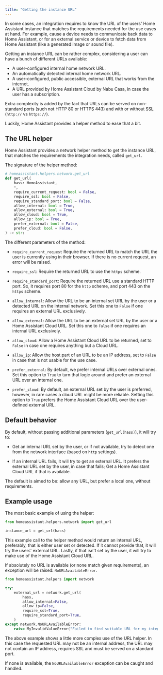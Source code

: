 ```yaml
---
title: "Getting the instance URL"
---
```


In some cases, an integration requires to know the URL of the users' Home
Assistant instance that matches the requirements needed for the use cases at
hand. For example, cause a device needs to communicate back data to Home
Assistant, or for an external service or device to fetch data from Home
Assistant (like a generated image or sound file).

Getting an instance URL can be rather complex, considering a user can have a
bunch of different URLs available:

- A user-configured internal home network URL.
- An automatically detected internal home network URL.
- A user-configured, public accessible, external URL that works from the internet.
- A URL provided by Home Assistant Cloud by Nabu Casa, in case the user has a subscription.

Extra complexity is added by the fact that URLs can be served on non-standard ports
(such not HTTP 80 or HTTPS 443) and with or without SSL (`http://` vs `https://`).

Luckily, Home Assistant provides a helper method to ease that a bit.

## The URL helper

Home Assistant provides a network helper method to get the instance URL,
that matches the requirements the integration needs, called `get_url`.

The signature of the helper method:

```py
# homeassistant.helpers.network.get_url
def get_url(
    hass: HomeAssistant,
    *,
    require_current_request: bool = False,
    require_ssl: bool = False,
    require_standard_port: bool = False,
    allow_internal: bool = True,
    allow_external: bool = True,
    allow_cloud: bool = True,
    allow_ip: bool = True,
    prefer_external: bool = False,
    prefer_cloud: bool = False,
) -> str:
```

The different parameters of the method:

- `require_current_request`
  Require the returned URL to match the URL the user is currently using
  in their browser. If there is no current request, an error will be raised.

- `require_ssl`:
  Require the returned URL to use the `https` scheme.

- `require_standard_port`:
  Require the returned URL use a standard HTTP port. So, it requires port 80
  for the `http` scheme, and port 443 on the `https` scheme.

- `allow_internal`:
  Allow the URL to be an internal set URL by the user or a detected URL on the
  internal network. Set this one to `False` if one requires an external URL
  exclusively.

- `allow_external`:
  Allow the URL to be an external set URL by the user or a Home Assistant Cloud
  URL. Set this one to `False` if one requires an internal URL exclusively.

- `allow_cloud`:
  Allow a Home Assistant Cloud URL to be returned, set to `False` in case one
  requires anything but a Cloud URL.

- `allow_ip`:
  Allow the host part of an URL to be an IP address, set to `False` in case
  that is not usable for the use case.

- `prefer_external`:
  By default, we prefer internal URLs over external ones. Set this option to
  `True` to turn that logic around and prefer an external URL over
  an internal one.

- `prefer_cloud`:
  By default, an external URL set by the user is preferred, however, in rare
  cases a cloud URL might be more reliable. Setting this option to `True`
  prefers the Home Assistant Cloud URL over the user-defined external URL.

## Default behavior

By default, without passing additional parameters (`get_url(hass)`),
it will try to:

- Get an internal URL set by the user, or if not available, try to detect one
  from the network interface (based on `http` settings).

- If an internal URL fails, it will try to get an external URL. It prefers the
  external URL set by the user, in case that fails; Get a Home Assistant Cloud
  URL if that is available.

The default is aimed to be: allow any URL, but prefer a local one,
without requirements.

## Example usage

The most basic example of using the helper:

```py
from homeassistant.helpers.network import get_url

instance_url = get_url(hass)
```

This example call to the helper method would return an internal URL, preferably,
that is either user set or detected. If it cannot provide that, it will try
the users' external URL. Lastly, if that isn't set by the user, it will try to
make use of the Home Assistant Cloud URL.

If absolutely no URL is available (or none match given requirements),
an exception will be raised: `NoURLAvailableError`.

```py
from homeassistant.helpers import network

try:
    external_url = network.get_url(
        hass,
        allow_internal=False,
        allow_ip=False,
        require_ssl=True,
        require_standard_port=True,
    )
except network.NoURLAvailableError:
    raise MyInvalidValueError("Failed to find suitable URL for my integration")
```

The above example shows a little more complex use of the URL helper. In this case
the requested URL may not be an internal address, the URL may not contain an
IP address, requires SSL and must be served on a standard port.

If none is available, the `NoURLAvailableError` exception can be caught and
handled.
